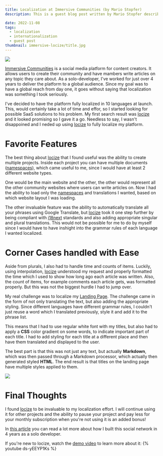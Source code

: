 ```yaml
---
title: Localization at Immersive Communities (by Mario Stopfer)
description: This is a guest blog post written by Mario Stopfer describing the experience with locize.

date: 2022-11-08
tags:
  - localization
  - internationalization
  - guest post
thumbnail: immersive-locize/title.jpg
---
```


![](title.jpg)

[Immersive Communities](https://immersive.community) is a social media platform for content creators. It allows users to create their community and have mambers write articles on any topic they care about. As a solo-developer, I've worked for just over 4 years to deliver the platform to a global audience. Since my goal was to have a global reach from day one, it goes without saying that localization was something I took seriously.

I've decided to have the platform fully localized in 10 languages at launch. This, would certainly take a lot of time and effor, so I started looking for possible SaaS solutions to his problem. My first search result was [locize](/) and it looked promising so I gave it a go. Needless to say, I wasn't disappoined and I neded up using [locize](/) to fully localize my platform.

# Favorite Features

The best thing about [locize](/) that I found useful was the ability to create multiple projects. Inside each project you can have multiple documents ([namespaces](https://docs.locize.com/more/namespaces)), which came useful to me, since I would have at least 2 different website types.

One would be the main website and the other, the other would represent all the other community websites where users can write articles on. Now I had the ability to load only the [namespaces](https://docs.locize.com/more/namespaces) and translations I wanted, based on which website layout I was loading.

The other invaluable feature was the ability to automatically translate all your phrases using Google Translate, but [locize](/) took it one step further by being compliant with [i18next](https://www.i18next.com) standards and also adding appropriate singular and plural translations. This would not be possible for me to do by myself since I would have to have inshight into the grammar rules of each language I wanted localized.

# Corner Cases handled with Ease

Aside from plurals, I also had to handle time and counts of items. Luckily, using interpolation, [locize](/) understood my request and properly formatted the time which I used to show how long ago each article was written. Also, the count of items, for example comments each article gets, was formatted properly. But this was not the biggest hurdle I had to jump over.

My real challenge was to localize my [Landing Page](https://immersive.community/home/login). The challenge came in the form of not only translating the text, but also adding the appropriate styling. Since different languages have different grammar rules, I couldn't just reuse a word which I translated previously, style it and add it to the phrase list.

This means that I had to use regular white font with my titles, but also had to apply a **CSS** color gradient on some words, to indicate important part of each title. I had to add styling for each title at a different place and then have them translated and displayed to the user. 

The best part is that this was not just any text, but actually **Markdown**, which was then passed through a Markdown processor, which actually then generated styled **HTML**. The end result is that titles on the landing page have multiple styles applied to them.

![](screens.jpg)

# Final Thoughts

I found [locize](/) to be invaluable to my localization effort. I will continue using it for other projects and the ability to pause your project and pay less for your monthly subscription when you're not using it is an added bonus!

In [this article](https://betterprogramming.pub/how-i-built-a-social-network-in-4-years-as-a-solo-developer-4af70fb2d4c8) you can read a lot more about how I built this social network in 4 years as a solo developer.

If you're new to locize, watch the [demo video](https://youtu.be/ds-yEEYP1Ks) to learn more about it:
{% youtube ds-yEEYP1Ks %}

